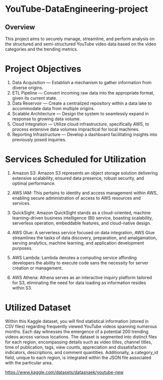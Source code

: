 # YouTube-DataEngineering-project

## Overview
This project aims to securely manage, streamline, and perform analysis on the structured and semi-structured YouTube video data based on the video categories and the trending metrics.

# Project Objectives

1. Data Acquisition — Establish a mechanism to gather information from diverse origins.
2. ETL Pipeline — Convert incoming raw data into the appropriate format, given its current state.
3. Data Reservoir — Create a centralized repository within a data lake to accommodate data from multiple origins.
4. Scalable Architecture — Design the system to seamlessly expand in response to growing data volume.
5. Cloud Integration — Utilize cloud infrastructure, specifically AWS, to process extensive data volumes impractical for local machines.
6. Reporting Infrastructure — Develop a dashboard facilitating insights into previously posed inquiries.

# Services Scheduled for Utilization

1. Amazon S3: Amazon S3 represents an object storage solution delivering extensive scalability, ensured data presence, robust security, and optimal performance.

2. AWS IAM: This pertains to identity and access management within AWS, enabling secure administration of access to AWS resources and services.

3. QuickSight: Amazon QuickSight stands as a cloud-oriented, machine learning-driven business intelligence (BI) service, boasting scalability, serverless operation, embeddable features, and cloud-native design.

4. AWS Glue: A serverless service focused on data integration, AWS Glue streamlines the tasks of data discovery, preparation, and amalgamation, serving analytics, machine learning, and application development purposes.

5. AWS Lambda: Lambda denotes a computing service affording developers the ability to execute code sans the necessity for server creation or management.

6. AWS Athena: Athena serves as an interactive inquiry platform tailored for S3, eliminating the need for data loading as information resides within S3.

# Utilized Dataset

Within this Kaggle dataset, you will find statistical information (stored in CSV files) regarding frequently viewed YouTube videos spanning numerous months. Each day witnesses the emergence of a potential 200 trending videos across various locations. The dataset is segmented into distinct files for each region, encompassing details such as video titles, channel titles, time of publication, tags, view counts, appreciation and dissatisfaction indicators, descriptions, and comment quantities. Additionally, a category_id field, unique to each region, is integrated within the JSON file associated with the particular area.

https://www.kaggle.com/datasets/datasnaek/youtube-new
